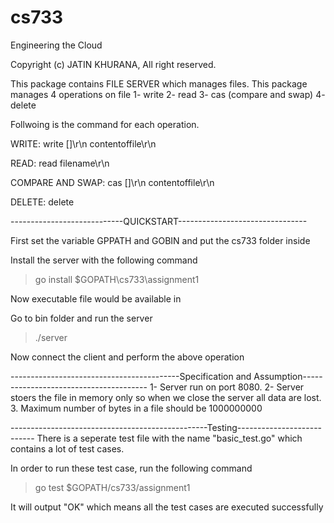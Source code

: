# cs733
Engineering the Cloud

Copyright (c) JATIN KHURANA, All right reserved.

This package contains FILE SERVER which manages files. This package manages 4 operations on file
1- write
2- read
3- cas (compare and swap)
4- delete

Follwoing is the command for each operation.

WRITE:
write <filename> <numberofbytes> [<exptime>]\r\n
contentoffile\r\n

READ:
read filename\r\n

COMPARE AND SWAP:
cas <filename> <version> <numberofbytes> [<exptime>]\r\n
contentoffile\r\n

DELETE:
delete <filename>

----------------------------QUICKSTART--------------------------------

First set the variable GPPATH and GOBIN and put the cs733 folder inside <GOPATH>

Install the server with the following command

>go install $GOPATH\cs733\assignment1

Now executable file would be available in <GOBIN>

Go to bin folder and run the server

>./server

Now connect the client and perform the above operation

------------------------------------------Specification and Assumption---------------------------------------
1- Server run on port 8080.
2- Server stoers the file in memory only so when we close the server all data are lost.
3. Maximum number of bytes in a file should be 1000000000



-------------------------------------------------Testing---------------------------
There is a seperate test file with the name "basic_test.go" which contains a lot of test cases.

In order to run these test case, run the following command

> go test $GOPATH/cs733/assignment1

It will output "OK" which means all the test cases are executed successfully




